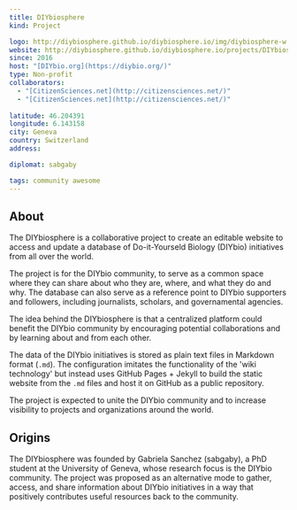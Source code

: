 ```yaml
---
title: DIYbiosphere
kind: Project

logo: http://diybiosphere.github.io/diybiosphere.io/img/diybiosphere-w.png
website: http://diybiosphere.github.io/diybiosphere.io/projects/DIYbiosphere
since: 2016
host: "[DIYbio.org](https://diybio.org/)"
type: Non-profit
collaborators:
  - "[CitizenSciences.net](http://citizensciences.net/)"
  - "[CitizenSciences.net](http://citizensciences.net/)"
  
latitude: 46.204391
longitude: 6.143158
city: Geneva
country: Switzerland
address:

diplomat: sabgaby

tags: community awesome 
---
```


## About

The DIYbiosphere is a collaborative project to create an editable website to access and update a database of Do-it-Yourseld Biology (DIYbio) initiatives from all over the world.

The project is for the DIYbio community, to serve as a common space where they can share about who they are, where, and what they do and why. The database can also serve as a reference point to DIYbio supporters and followers, including journalists, scholars, and governamental agencies.

The idea behind the DIYbiosphere is that a centralized platform could benefit the DIYbio community by encouraging potential collaborations and by learning about and from each other.

The data of the DIYbio initiatives is stored as plain text files in Markdown format (`.md`). The configuration imitates the functionality of the 'wiki technology' but instead uses GitHub Pages + Jekyll to build the static website from the `.md` files and host it on GitHub as a public repository.

The project is expected to unite the DIYbio community and to increase visibility to projects and organizations around the world.

## Origins
The DIYbiosphere was founded by Gabriela Sanchez (sabgaby), a PhD student at the University of Geneva, whose research focus is the DIYbio community. The project was proposed as an alternative mode to gather, access, and share information about DIYbio initiatives in a way that positively contributes useful resources back to the community.
